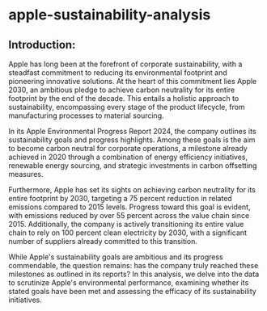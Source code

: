 # apple-sustainability-analysis

## Introduction:

Apple has long been at the forefront of corporate sustainability, with a steadfast commitment to reducing its environmental footprint and pioneering innovative solutions. At the heart of this commitment lies Apple 2030, an ambitious pledge to achieve carbon neutrality for its entire footprint by the end of the decade. This entails a holistic approach to sustainability, encompassing every stage of the product lifecycle, from manufacturing processes to material sourcing.

In its Apple Environmental Progress Report 2024, the company outlines its sustainability goals and progress highlights. Among these goals is the aim to become carbon neutral for corporate operations, a milestone already achieved in 2020 through a combination of energy efficiency initiatives, renewable energy sourcing, and strategic investments in carbon offsetting measures.

Furthermore, Apple has set its sights on achieving carbon neutrality for its entire footprint by 2030, targeting a 75 percent reduction in related emissions compared to 2015 levels. Progress toward this goal is evident, with emissions reduced by over 55 percent across the value chain since 2015. Additionally, the company is actively transitioning its entire value chain to rely on 100 percent clean electricity by 2030, with a significant number of suppliers already committed to this transition.

While Apple's sustainability goals are ambitious and its progress commendable, the question remains: has the company truly reached these milestones as outlined in its reports? In this analysis, we delve into the data to scrutinize Apple's environmental performance, examining whether its stated goals have been met and assessing the efficacy of its sustainability initiatives.
